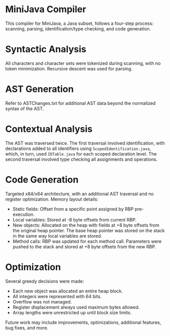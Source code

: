 # MiniJava Compiler
This compiler for MiniJava, a Java subset, follows a four-step process: scanning, parsing, identification/type checking, and code generation.
# Syntactic Analysis
All characters and character sets were tokenized during scanning, with no token minimization. Recursive descent was used for parsing.
# AST Generation
Refer to ASTChanges.txt for additional AST data beyond the normalized syntax of the AST.
# Contextual Analysis
The AST was traversed twice. The first traversal involved identification, with declarations added to all identifiers using `ScopedIdentification.java`, which, in turn, used `IDTable.java` for each scoped declaration level. The second traversal involved type checking all assignments and operations.
# Code Generation
Targeted x84/x64 architecture, with an additional AST traversal and no register optimization. Memory layout details:
- Static fields: Offset from a specific point assigned by RBP pre-execution.
- Local variables: Stored at -8 byte offsets from current RBP.
- New objects: Allocated on the heap with fields at +8 byte offsets from the original heap pointer. The base heap pointer was stored on the stack in the same way local variables are stored. 
- Method calls: RBP was updated for each method call. Parameters were pushed to the stack and stored at +8 byte offsets from the new RBP.
# Optimization
Several greedy decisions were made:
- Each new object was allocated an entire heap block.
- All integers were represented with 64 bits.
- Overflow was not managed.
- Register displacement always used maximum bytes allowed.
- Array lengths were unrestricted up until block size limits.

Future work may include improvements, optimizations, additional features, bug fixes, and more.
